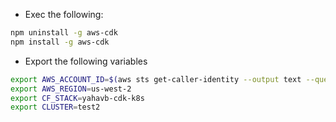 * Exec the following:
```bash
npm uninstall -g aws-cdk
npm install -g aws-cdk
```
* Export the following variables
```bash
export AWS_ACCOUNT_ID=$(aws sts get-caller-identity --output text --query Account)
export AWS_REGION=us-west-2
export CF_STACK=yahavb-cdk-k8s
export CLUSTER=test2
```

